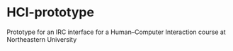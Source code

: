 # HCI-prototype
Prototype for an IRC interface for a Human–Computer Interaction course at Northeastern University
